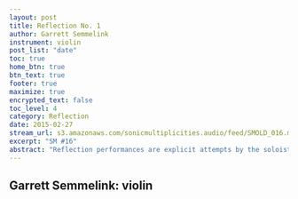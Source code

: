 ```yaml
---
layout: post
title: Reflection No. 1
author: Garrett Semmelink
instrument: violin
post_list: "date"
toc: true
home_btn: true
btn_text: true
footer: true
maximize: true
encrypted_text: false
toc_level: 4
category: Reflection
date: 2015-02-27
stream_url: s3.amazonaws.com/sonicmultiplicities.audio/feed/SMOLD_016.mp3
excerpt: "SM #16"
abstract: "Reflection performances are explicit attempts by the soloist to reflect upon their overarching SM experience, as it relates to the present time period."
---
```


## Garrett Semmelink: violin
